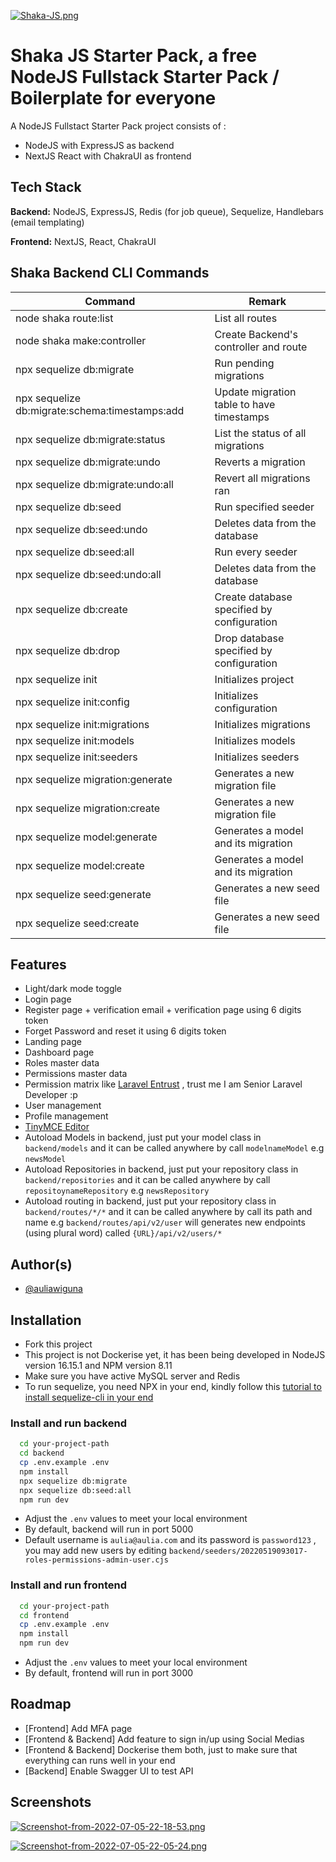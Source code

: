 [![Shaka-JS.png](https://i.postimg.cc/VL24nyh2/Shaka-JS.png)](https://postimg.cc/Yhf1BPMx)
# Shaka JS Starter Pack, a free NodeJS Fullstack Starter Pack / Boilerplate for everyone

A NodeJS Fullstact Starter Pack project consists of :

- NodeJS with ExpressJS as backend
- NextJS React with ChakraUI as frontend


## Tech Stack

**Backend:** NodeJS, ExpressJS, Redis (for job queue), Sequelize, Handlebars (email templating)

**Frontend:** NextJS, React, ChakraUI


## Shaka Backend CLI Commands
| Command                                         | Remark                                     |
|-------------------------------------------------|--------------------------------------------|
| node shaka route:list                           | List all routes                            |
| node shaka make:controller                      | Create Backend's controller and route      |
| npx sequelize db:migrate                        | Run pending migrations                     |
| npx sequelize db:migrate:schema:timestamps:add  | Update migration table to have timestamps  |
| npx sequelize db:migrate:status                 | List the status of all migrations          |
| npx sequelize db:migrate:undo                   | Reverts a migration                        |
| npx sequelize db:migrate:undo:all               | Revert all migrations ran                  |
| npx sequelize db:seed                           | Run specified seeder                       |
| npx sequelize db:seed:undo                      | Deletes data from the database             |
| npx sequelize db:seed:all                       | Run every seeder                           |
| npx sequelize db:seed:undo:all                  | Deletes data from the database             |
| npx sequelize db:create                         | Create database specified by configuration |
| npx sequelize db:drop                           | Drop database specified by configuration   |
| npx sequelize init                              | Initializes project                        |
| npx sequelize init:config                       | Initializes configuration                  |
| npx sequelize init:migrations                   | Initializes migrations                     |
| npx sequelize init:models                       | Initializes models                         |
| npx sequelize init:seeders                      | Initializes seeders                        |
| npx sequelize migration:generate                | Generates a new migration file             |
| npx sequelize migration:create                  | Generates a new migration file             |
| npx sequelize model:generate                    | Generates a model and its migration        |
| npx sequelize model:create                      | Generates a model and its migration        |
| npx sequelize seed:generate                     | Generates a new seed file                  |
| npx sequelize seed:create                       | Generates a new seed file                  |

## Features

- Light/dark mode toggle
- Login page
- Register page + verification email + verification page using 6 digits token
- Forget Password and reset it using 6 digits token
- Landing page
- Dashboard page
- Roles master data
- Permissions master data
- Permission matrix like [Laravel Entrust](https://github.com/shanmuga3/laravel-entrust) , trust me I am Senior Laravel Developer :p
- User management
- Profile management
- [TinyMCE Editor](https://github.com/tinymce/tinymce)
- Autoload Models in backend, just put your model class in `backend/models` and it can be called anywhere by call `modelnameModel` e.g `newsModel`
- Autoload Repositories in backend, just put your repository class in `backend/repositories` and it can be called anywhere by call `repositoynameRepository` e.g `newsRepository`
- Autoload routing in backend, just put your repository class in `backend/routes/*/*` and it can be called anywhere by call its path and name  e.g `backend/routes/api/v2/user` will generates new endpoints (using plural word) called `{URL}/api/v2/users/*`



## Author(s)

- [@auliawiguna](https://github.com/auliawiguna)


## Installation

- Fork this project
- This project is not Dockerise yet, it has been being developed in NodeJS version 16.15.1 and NPM version 8.11
- Make sure you have active MySQL server and Redis
- To run sequelize, you need NPX in your end, kindly follow this [tutorial to install sequelize-cli in your end](https://www.npmjs.com/package/sequelize-cli)

### Install and run backend


```bash
  cd your-project-path
  cd backend
  cp .env.example .env
  npm install
  npx sequelize db:migrate
  npx sequelize db:seed:all
  npm run dev
```
- Adjust the `.env` values to meet your local environment
- By default, backend will run in port 5000
- Default username is `aulia@aulia.com` and its password is `password123` , you may add new users by editing `backend/seeders/20220519093017-roles-permissions-admin-user.cjs`
    
### Install and run frontend


```bash
  cd your-project-path
  cd frontend
  cp .env.example .env
  npm install
  npm run dev
```
- Adjust the `.env` values to meet your local environment
- By default, frontend will run in port 3000
    
## Roadmap

- [Frontend] Add MFA page
- [Frontend & Backend] Add feature to sign in/up using Social Medias
- [Frontend & Backend] Dockerise them both, just to make sure that everything can runs well in your end
- [Backend] Enable Swagger UI to test API

## Screenshots

[![Screenshot-from-2022-07-05-22-18-53.png](https://i.postimg.cc/pdFK89Hb/Screenshot-from-2022-07-05-22-18-53.png)](https://postimg.cc/f3M3QRyB)

[![Screenshot-from-2022-07-05-22-05-24.png](https://i.postimg.cc/pL9jb9yh/Screenshot-from-2022-07-05-22-05-24.png)](https://postimg.cc/Wdvz01GT)
